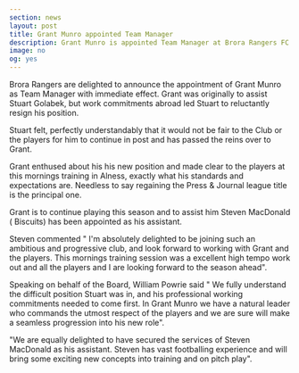 ```yaml
---
section: news
layout: post
title: Grant Munro appointed Team Manager
description: Grant Munro is appointed Team Manager at Brora Rangers FC
image: no
og: yes
---
```

Brora Rangers are delighted to announce the appointment of Grant Munro as Team Manager with immediate effect. Grant was originally to assist Stuart Golabek, but work commitments abroad led Stuart to reluctantly resign his position. 

Stuart felt, perfectly understandably that it would not be fair to the Club or the players for him to continue in post and has passed the reins over to Grant.

Grant enthused about his his new position and made clear to the players at this mornings training in Alness, exactly what his standards and expectations are. Needless to say regaining the Press & Journal league title is the principal one. 

Grant is to continue playing this season and to assist him Steven MacDonald ( Biscuits) has been appointed as his assistant. 

Steven commented " I'm absolutely delighted to be joining such an ambitious and progressive club, and look forward to working with Grant and the players. This mornings training session was a excellent high tempo work out and all the players and I are looking forward to the season ahead".

Speaking on behalf of the Board, William Powrie said " We fully understand the difficult position Stuart was in, and his professional working commitments needed to come first. In Grant Munro we have a natural leader who commands the utmost respect of the players and we are sure will make a seamless progression into his new role". 

"We are equally delighted to have secured the services of Steven MacDonald as his assistant. Steven has vast footballing experience and will bring some exciting new concepts into training and on pitch play". 